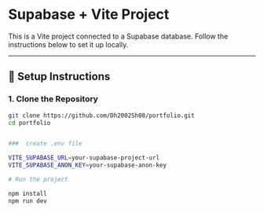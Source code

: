 # Supabase + Vite Project

This is a Vite project connected to a Supabase database. Follow the instructions below to set it up locally.

---

## 🔧 Setup Instructions

### 1. Clone the Repository

```bash
git clone https://github.com/Dh2002Sh08/portfolio.git
cd portfolio


###  create .env file

VITE_SUPABASE_URL=your-supabase-project-url
VITE_SUPABASE_ANON_KEY=your-supabase-anon-key

# Run the project

npm install
npm run dev
